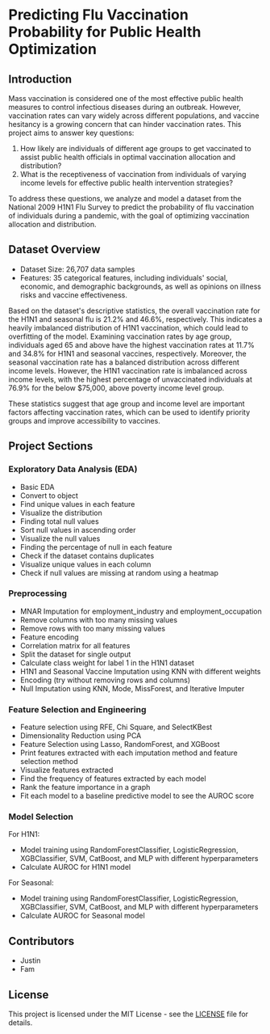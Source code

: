 # Predicting Flu Vaccination Probability for Public Health Optimization

## Introduction

Mass vaccination is considered one of the most effective public health measures to control infectious diseases during an outbreak. However, vaccination rates can vary widely across different populations, and vaccine hesitancy is a growing concern that can hinder vaccination rates. This project aims to answer key questions:

1. How likely are individuals of different age groups to get vaccinated to assist public health officials in optimal vaccination allocation and distribution?
2. What is the receptiveness of vaccination from individuals of varying income levels for effective public health intervention strategies?

To address these questions, we analyze and model a dataset from the National 2009 H1N1 Flu Survey to predict the probability of flu vaccination of individuals during a pandemic, with the goal of optimizing vaccination allocation and distribution.

## Dataset Overview

- Dataset Size: 26,707 data samples
- Features: 35 categorical features, including individuals' social, economic, and demographic backgrounds, as well as opinions on illness risks and vaccine effectiveness.

Based on the dataset's descriptive statistics, the overall vaccination rate for the H1N1 and seasonal flu is 21.2% and 46.6%, respectively. This indicates a heavily imbalanced distribution of H1N1 vaccination, which could lead to overfitting of the model. Examining vaccination rates by age group, individuals aged 65 and above have the highest vaccination rates at 11.7% and 34.8% for H1N1 and seasonal vaccines, respectively. Moreover, the seasonal vaccination rate has a balanced distribution across different income levels. However, the H1N1 vaccination rate is imbalanced across income levels, with the highest percentage of unvaccinated individuals at 76.9% for the below $75,000, above poverty income level group.

These statistics suggest that age group and income level are important factors affecting vaccination rates, which can be used to identify priority groups and improve accessibility to vaccines.

## Project Sections

### Exploratory Data Analysis (EDA)

- Basic EDA
- Convert to object
- Find unique values in each feature
- Visualize the distribution
- Finding total null values
- Sort null values in ascending order
- Visualize the null values
- Finding the percentage of null in each feature
- Check if the dataset contains duplicates
- Visualize unique values in each column
- Check if null values are missing at random using a heatmap

### Preprocessing

- MNAR Imputation for employment_industry and employment_occupation
- Remove columns with too many missing values
- Remove rows with too many missing values
- Feature encoding
- Correlation matrix for all features
- Split the dataset for single output
- Calculate class weight for label 1 in the H1N1 dataset
- H1N1 and Seasonal Vaccine Imputation using KNN with different weights
- Encoding (try without removing rows and columns)
- Null Imputation using KNN, Mode, MissForest, and Iterative Imputer

### Feature Selection and Engineering

- Feature selection using RFE, Chi Square, and SelectKBest
- Dimensionality Reduction using PCA
- Feature Selection using Lasso, RandomForest, and XGBoost
- Print features extracted with each imputation method and feature selection method
- Visualize features extracted
- Find the frequency of features extracted by each model
- Rank the feature importance in a graph
- Fit each model to a baseline predictive model to see the AUROC score

### Model Selection

For H1N1:
- Model training using RandomForestClassifier, LogisticRegression, XGBClassifier, SVM, CatBoost, and MLP with different hyperparameters
- Calculate AUROC for H1N1 model

For Seasonal:
- Model training using RandomForestClassifier, LogisticRegression, XGBClassifier, SVM, CatBoost, and MLP with different hyperparameters
- Calculate AUROC for Seasonal model

## Contributors

- Justin
- Fam

## License

This project is licensed under the MIT License - see the [LICENSE](LICENSE) file for details.
